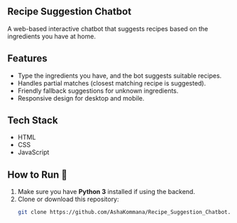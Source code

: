 ## Recipe Suggestion Chatbot
A web-based interactive chatbot that suggests recipes based on the ingredients you have at home.  


## Features
- Type the ingredients you have, and the bot suggests suitable recipes.
- Handles partial matches (closest matching recipe is suggested).
- Friendly fallback suggestions for unknown ingredients.
- Responsive design for desktop and mobile.


## Tech Stack
- HTML
- CSS
- JavaScript


## How to Run 🚀
1. Make sure you have **Python 3** installed if using the backend.
2. Clone or download this repository:
   ```bash
   git clone https://github.com/AshaKommana/Recipe_Suggestion_Chatbot.git





